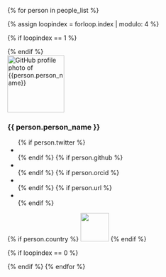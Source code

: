 
{% for person in people_list %}

{% assign loopindex = forloop.index | modulo: 4 %}

{% if loopindex == 1 %}
<div class="row">
{% endif %}


<div class="medium-3 columns">
<div class="team-member anchor-offset" id="{{ person.github }}">
  <img data-src="https://avatars.githubusercontent.com/{{ person.github }}" width=128 height=128 class="img-responsive img-circle lazyload" alt="GitHub profile photo of {{person.person_name}}">
  <h3>{{ person.person_name }}</h3>
  <ul class="list-inline social-buttons">
      {% if person.twitter %}<li> <a href="https://twitter.com/{{ person.twitter }}"> <i class="fab fa-twitter"></i> </a> </li> {% endif %}
      {% if person.github %}<li> <a href="https://github.com/{{ person.github }}"> <i class="fab fa-github"></i> </a> </li> {% endif %}
      {% if person.orcid %}<li> <a href="https://orcid.org/{{ person.orcid }}"> <i class="ai ai-orcid"></i> </a> </li> {% endif %}
      {% if person.url %}<li> <a href="{{ person.url }}"> <i class="fas fa-link"></i> </a> </li> {% endif %}
  </ul>
  {% if person.country %}
  <img width="64" src="/files/flags/{{ person.country | downcase }}.svg"/>
  {% endif %}
</div>
</div>


{% if loopindex == 0 %}
</div>
{% endif %}
{% endfor %}
